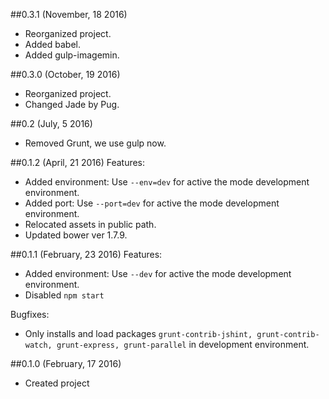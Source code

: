 ##0.3.1 (November, 18 2016)
- Reorganized project.  
- Added babel.  
- Added gulp-imagemin.  

##0.3.0 (October, 19 2016)
- Reorganized project.  
- Changed Jade by Pug.  

##0.2 (July, 5 2016)
- Removed Grunt, we use gulp now.  

##0.1.2 (April, 21 2016)
Features:
- Added environment: Use `--env=dev` for active the mode development environment.  
- Added port: Use `--port=dev` for active the mode development environment.  
- Relocated assets in public path.
- Updated bower ver 1.7.9.  

##0.1.1 (February, 23 2016)
Features:
- Added environment: Use `--dev` for active the mode development environment.  
- Disabled `npm start`

Bugfixes:
- Only installs and load packages `grunt-contrib-jshint, grunt-contrib-watch, grunt-express, grunt-parallel` in development environment.

##0.1.0 (February, 17 2016)
- Created project  